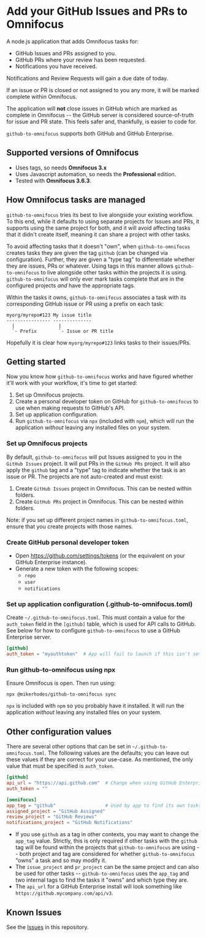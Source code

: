 # Add your GitHub Issues and PRs to Omnifocus

A node.js application that adds Omnifocus tasks for:

- GitHub Issues and PRs assigned to you.
- GitHub PRs where your review has been requested.
- Notifications you have received.

Notifications and Review Requests will gain a due date of today.

If an issue or PR is closed or not assigned to you any more, it will be marked
complete within Omnifocus.

The application will **not** close issues in GitHub which are marked as complete
in Omnifocus -- the GitHub server is considered source-of-truth for issue and
PR state. This feels safer and, thankfully, is easier to code for.

`github-to-omnifocus` supports both GitHub and GitHub Enterprise.

## Supported versions of Omnifocus

- Uses tags, so needs **Omnifocus 3.x**
- Uses Javascript automation, so needs the **Professional** edition.
- Tested with **Omnifocus 3.6.3**.

## How Omnifocus tasks are managed

`github-to-omnifocus` tries its best to live alongside your existing workflow. To
this end, while it defaults to using separate projects for Issues and PRs, it
supports using the same project for both, and it will avoid affecting tasks
that it didn't create itself, meaning it can share a project with other tasks.

To avoid affecting tasks that it doesn't "own", when `github-to-omnifocus`
creates tasks they are given the tag `github` (can be changed via
configuration). Further, they are given a "type tag" to differentiate whether
they are issues, PRs or whatever. Using tags in this manner allows
`github-to-omnifocus` to live alongside other tasks within the projects it is
using. `github-to-omnifocus` will only ever mark tasks complete that are in
the configured projects _and_ have the appropriate tags.

Within the tasks it owns, `github-to-omnifocus` associates a task with its
corresponding GitHub issue or PR using a prefix on each task:

```
myorg/myrepo#123 My issue title
---------------- --------------
  |                |
  `- Prefix        `- Issue or PR title
```

Hopefully it is clear how `myorg/myrepo#123` links tasks to their issues/PRs.

## Getting started

Now you know how `github-to-omnifocus` works and have figured whether it'll work
with your workflow, it's time to get started:

1. Set up Omnifocus projects.
1. Create a personal developer token on GitHub for `github-to-omnifocus` to use
    when making requests to GitHub's API.
1. Set up application configuration.
1. Run `github-to-omnifocus` via `npx` (included with `npm`), which will run
    the application _without_ leaving any installed files on your system.

### Set up Omnifocus projects

By default, `github-to-omnifocus` will put Issues assigned to you in the
`GitHub Issues` project. It will put PRs in the `GitHub PRs` project. It will
also apply the `github` tag and a "type" tag to indicate whether
the task is an issue or PR. The projects are not auto-created and must exist:

1. Create `GitHub Issues` project in Omnifocus. This can be nested within
    folders.
1. Create `GitHub PRs` project in Omnifocus. This can be nested within
    folders.

Note: if you set up different project names in `github-to-omnifocus.toml`,
ensure that you create projects with those names.

### Create GitHub personal developer token

- Open https://github.com/settings/tokens (or the equivalent on your GitHub
    Enterprise instance).
- Generate a new token with the following scopes:
    - `repo`
    - `user`
    - `notifications`

### Set up application configuration (.github-to-omnifocus.toml)

Create `~/.github-to-omnifocus.toml`. This must contain a value for the
`auth_token` field in the `[github]` table, which is used for API calls to
GitHub. See below for how to configure `github-to-omnifocus` to use a GitHub
Enterprise server.

```toml
[github]
auth_token = "myauthtoken"  # App will fail to launch if this isn't set
```

### Run github-to-omnifocus using npx

Ensure Omnifocus is open. Then run using:

```
npx @mikerhodes/github-to-omnifocus sync
```

`npx` is included with `npm` so you probably have it installed. It will run
the application _without_ leaving any installed files on your system.

## Other configuration values

There are several other options that can be set in
`~/.github-to-omnifocus.toml`. The following values are the defaults; you can
leave out these values if they are correct for your use-case. As mentioned, the
only value that must be specified is `auth_token`.

```toml
[github]
api_url = "https://api.github.com"  # Change when using GitHub Enterprise
auth_token = ""

[omnifocus]
app_tag = "github"                  # Used by app to find its own tasks
assigned_project = "GitHub Assigned"
review_project = "GitHub Reviews"
notifications_project = "GitHub Notifications"
```

- If you use `github` as a tag in other contexts, you may want to change
    the `app_tag` value. Strictly, this is only required if other tasks
    with the `github` tag will be found within the projects that
    `github-to-omnifocus` are using -- both project and tag are considered
    for whether `github-to-omnifocus` "owns" a task and so may modify it.
- The `issue_project` and `pr_project` can be the same project and can also
    be used for other tasks -- `github-to-omnifocus` uses the `app_tag` and
    two internal tags to find the tasks it "owns" and which type they are.
- The `api_url` for a GitHub Enterprise install will look something like
    `https://github.mycompany.com/api/v3`.

## Known Issues

See the [Issues](https://github.com/mikerhodes/github-to-omnifocus/issues) in
this repository.
